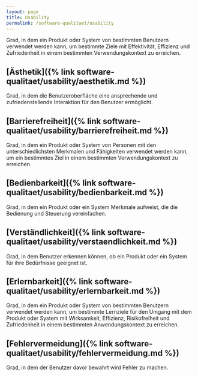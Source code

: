 ```yaml
---
layout: page
title: Usability
permalink: /software-qualitaet/usability
---
```

Grad, in dem ein Produkt oder System von bestimmten Benutzern verwendet werden kann, um bestimmte Ziele mit Effektivität, Effizienz und Zufriedenheit in einem bestimmten Verwendungskontext zu erreichen.

## [Ästhetik]({% link software-qualitaet/usability/aesthetik.md %})

Grad, in dem die Benutzeroberfläche eine ansprechende und zufriedenstellende Interaktion für den Benutzer ermöglicht.

## [Barrierefreiheit]({% link software-qualitaet/usability/barrierefreiheit.md %})

Grad, in dem ein Produkt oder System von Personen mit den unterschiedlichsten Merkmalen und Fähigkeiten verwendet werden kann, um ein bestimmtes Ziel in einem bestimmten Verwendungskontext zu erreichen.

## [Bedienbarkeit]({% link software-qualitaet/usability/bedienbarkeit.md %})

Grad, in dem ein Produkt oder ein System Merkmale aufweist, die die Bedienung und Steuerung vereinfachen.

## [Verständlichkeit]({% link software-qualitaet/usability/verstaendlichkeit.md %})

Grad, in dem Benutzer erkennen können, ob ein Produkt oder ein System für ihre Bedürfnisse geeignet ist.

## [Erlernbarkeit]({% link software-qualitaet/usability/erlernbarkeit.md %})

Grad, in dem ein Produkt oder System von bestimmten Benutzern verwendet werden kann, um bestimmte Lernziele für den Umgang mit dem Produkt oder System mit Wirksamkeit, Effizienz, Risikofreiheit und Zufriedenheit in einem bestimmten Anwendungskontext zu erreichen.

## [Fehlervermeidung]({% link software-qualitaet/usability/fehlervermeidung.md %})

Grad, in dem der Benutzer davor bewahrt wird Fehler zu machen.

